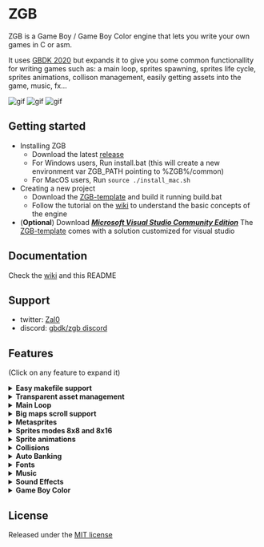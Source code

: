 # ZGB

ZGB is a Game Boy / Game Boy Color engine that lets you write your own games in C or asm.

It uses [GBDK 2020](https://github.com/Zal0/gbdk-2020) but expands it to give you some common functionallity for writing games such as: a main loop, sprites spawning, sprites life cycle, sprites animations, collison management, easily getting assets into the game, music, fx...

![gif](https://raw.githubusercontent.com/Zal0/ZGB/master/doc%20files/tuto.gif) ![gif](https://github.com/Zal0/bitbitjam2016/blob/develop/bitbit3/res/marketing/screenshots/pretty.gif?raw=true) ![gif](https://github.com/Zal0/gbjam2016/raw/develop/res/marketing/gifs/fly.gif?raw=true)

## Getting started
- Installing ZGB
  - Download the latest [release](https://github.com/Zal0/ZGB/releases)
  - For Windows users, Run install.bat (this will create a new environment var ZGB_PATH pointing to %ZGB%/common)
  - For MacOS users, Run `source ./install_mac.sh`
- Creating a new project
  - Download the [ZGB-template](https://github.com/Zal0/ZGB-template/archive/master.zip) and build it running build.bat
  - Follow the tutorial on the [wiki](https://github.com/Zal0/ZGB/wiki) to understand the basic concepts of the engine
- (**Optional**) Download [***Microsoft Visual Studio Community Edition***](https://www.visualstudio.com/downloads/) 
The [ZGB-template](https://github.com/Zal0/ZGB-template) comes with a solution customized for visual studio

## Documentation
Check the [wiki](https://github.com/Zal0/ZGB/wiki) and this README

## Support
- twitter: [Zal0](https://twitter.com/Zal0)
- discord: [gbdk/zgb discord](https://discord.gg/XCbjCvqnUY)

## Features <a name="features"></a>

(Click on any feature to expand it)

<details>
  <summary><strong>Easy makefile support</strong></summary>

In most cases you just need a small makefile like this

```
PROJECT_NAME = ZGB_TEMPLATE

all: build_gb

# Number of banks (must be a power of 2): A (Automatic), 2, 4, 8, 16, 32...
N_BANKS = A

# Music player: HUGETRACKER(default) or GBT_PLAYER
MUSIC_PLAYER = GBT_PLAYER

# Default hardware sprites size: SPRITES_8x16(default) or SPRITES_8x8
DEFAULT_SPRITES_SIZE = SPRITES_8x16

include $(ZGB_PATH)/src/MakefileCommon
```
When you make any changes to any of the source files of your project, or any of the assets, only that file will be recompiled. The internal Makefile that comes with ZGB creates a list of dependencies and only compiles what is needed saving you a lot of time. It will also help you a lot if you work with a version control system, like git

---
</details>

<details>
  <summary><strong>Transparent asset management</strong></summary>
  
ZGB will automatically turn all your assets files into C data:
- **Graphics**
  - .gbr from Game Boy Tile Designer
  - .gbm from Game Boy Map Builder
  - .png than can be used for backgrounds or sprites
- **Musics**
  - .mod for gbt-player
  - .uge for hUGETracker

In order to use any of these data in your code you need to declare it first using
```C
IMPORT_MAP(<map_filename_without_extension>)
IMPORT_TILES(<map_filename_without_extension>)
DECLARE_MUSIC(<map_filename_without_extension>)
```

---
</details>

<details>
  <summary><strong>Main Loop</strong></summary>

![gif](/doc%20files/readme/ZGB-loop.png)

<details>
  <summary><strong>States</strong></summary>

All ZGB games must contain at least one State. This state must be assigned on ZGBMain.c
```C
UINT8 next_state = StateGame;
```
When ZGB starts it will call the **START** function of this State. Then on each frame it will call the **UPDATE** function until **SetState** is called to assign a new State

<details>
  <summary>Creating a new State</summary>

1. Create a new file < YourNewState >.c containing this:
```C
#include "Banks/SetAutoBank.h"

void START() {
}

void UPDATE() {
}
```
2. Register this new State in ZGBMain.h
```C
#define STATES             \
...
_STATE(<YourNewState>)       \
STATE_DEF_END
````
Now, whenever you want to enter this new state you just need to call **SetState**(< YourNewState >)
</details>

</details>

<details>
  <summary><strong>Sprites</strong></summary>

You can manually add Sprites calling **SpriteMangerAdd**(type, x, y). ZGB will call the **START** function of this Sprite first and then it will call **UPDATE** on each frame until the Sprite is removed. You can manually remove an Sprite with the function **SpriteManagerRemove** (faster) or **SpriteManagerRemoveSprite** and then the engine will call its **DESTROY** function. 

Sprites will also be removed when getting off screen limits. You can configure how far you allow them to go before the engine disposes them with the fields **lim_x** and **lim_y**

Usually you will create an Sprite in the START function of your State and assing it to scroll_target, so that the camera follows it
```C
void START() {
	scroll_target = SpriteManagerAdd(SpritePlayer, 50, 50);
	...
}
```

You can create your sprites with the Game Boy Tile Designer or you can use pngs. 
Create your sprites in the res/sprites folder so that the Makefile can identify them as sprites and pass the proper parameters to png2asset.

<details>
  <summary>gbr sprites</summary>
Use Game Boy Tile Designer included in <ZGB_PATH>/env/tools/gbtd22/GBTD.exe to create gbr sprites. Don't worry too much about the TileSize choosen, remember that empty tiles will be discarded

The first time you compile the gbr a .meta will be created with the default params passed to png2asset. You may want to take a look specially at the collision info to adjust the collider
```
-px 0 -py 0 -pw 32 -ph 32
```
Check the png2asset params [here](https://gbdk-2020.github.io/gbdk-2020/docs/api/docs_toolchain_settings.html#png2mtspr-settings)
</details>

<details>
  <summary>png sprites</summary>

GBTD has a few limitations:
- The maximum sprites size is 32x32
- It only lets you choose a palette for the whole metasprite

Luckily you can overcome these limitations by using your preferred pixel art software and then export your data as a spritesheet

It is important that you create a .meta and at least indicate the sprite dimensions (or it will be exported as a single sprite)
```
-sw 32 -sh 16 
```
</details>

<details>
  <summary>Creating a new Sprite</summary>

The template already comes with a placeholder Sprite but you surely will need to add more. Yo do this by following the next 3 steps:
1. Create the sprite image data. 
2. Create a new file < YourNewSprite >.c containing this:
```C
#include "Banks/SetAutoBank.h"

void START() {
}

void UPDATE() {
}

void DESTROY() {
}
```
3. Register this new Sprite in ZGBMain.h
```C
#define SPRITES \
...
_SPRITE_DMG(<YourNewSprite>, <image>)\
SPRITE_DEF_END
```
</details>

</details>

---
</details>

<details>
  <summary><strong>Big maps scroll support</strong></summary>

ZGB support maps up to 16384 bytes with a maximum width or height of 255 tiles. The engine will take care of updating the native 32x32 background as the camera moves

![gif](/doc%20files/readme/scroll.gif)

Here is how you create a new map and load it into your game:
- Open Game Boy Tile Designer included in <ZGB_PATH>/env/tools/gbtd22 and create a new tile set
- Open Game Boy Map Builder included in <ZGB_PATH>/env/tools/gbmb18 and create a new map that uses the previous tile set
- In the START function of your state you should manually add the sprite that the camera will follow
- Import your map and Call InitScroll
```C
IMPORT_MAP(map); //This is the name of your map without the extension

void START() {
	scroll_target = SpriteManagerAdd(SpritePlayer, 50, 50);
	InitScroll(BANK(map), &map, 0, 0);
}
```
As the scroll updates new rows or columns it will call the function GetTileReplacement located in ZGBMain.c
The default behaviour of this function is to spawn sprites using sprite_tye = 255 - tile_id, but you can customize it for your custom needs

---
</details>

<details>
  <summary><strong>Metasprites</strong></summary>

Metasprites are sprites composed of 8x8 or 8x16 native sprites. 
The tool png2asset from GBDK is used to create the data that will end up in the final build:
- duplicated tiles will be only added once
- mirrored tiles will also count as duplicated
- empty tiles will be ignored
- palette info will be included

---
</details>

<details>
  <summary><strong>Sprites modes 8x8 and 8x16</strong></summary>

The Game Boy has native support for sprite sizes 8x8 and 8x16. You can use any of them to compose the metasprites in your game.

Choosing 8x8 size will make it easier to duplicate parts of the metasprite and will require less memory to store it but will take longer to render the final metasprite

The default Sprite mode is selected in your makefile
```
# Default hardware sprites size: SPRITES_8x16(default) or SPRITES_8x8
DEFAULT_SPRITES_SIZE = SPRITES_8x16
```

---
</details>


<details>
  <summary><strong>Sprite animations</strong></summary>

Animations in ZGB are defined by arrays of frames where the first element is the number of frames
```C
const UINT8 anim_walk[] = {4, 0, 1, 2, 1, 0};
```

Setting the current animation is done with **SetSpriteAnim**(sprite, animation, speed)

Instead of setting an animation you can Set the current frame manually by calling **SetFrame**(Sprite, frame_idx)

The Sprite field **anim_frame** contains the animation index if there is an animation running, or the frame index otherwise

---
</details>

<details>
  <summary><strong>Collisions</strong></summary>

All sprites have a rectangle collider that will be used to check collisions. By default it will be defined by the metasprites dimensions but you can adjust it on the sprite .meta file
```
-px 2 -py 0 -pw 12 -ph 19
```
![gif](/doc%20files/readme/collider.png)  ![gif](/doc%20files/readme/mirrors.gif)

This rectangle will remain constant when the sprite is flipped

<details>
  <summary><strong>Sprite vs Background</strong></summary>

First you need to declare an array (terminated in 0) indicating which tiles are considered collidables
```C
UINT8 collision_tiles[] = {1, 2, 3, 4, 8, 10, 0}; //In this case tiles 1, 2, 3, 4, 8 an 10 will be considered collidables
```

Then you need to pass this array when you Init the scroll (you can have several arrays depending on the tileset you use)
```C
InitScroll(BANK(map), &map, collision_tiles, 0);
```

And now, instead of directly modify the X and Y coordinates of your Sprite, you need to call TranslateSprite
```C
TranslateSprite(THIS, -1, 0); //Move the current sprite 1 pixel to the left checking collisions with the background
```
If the Sprite collides then it won't advance and TranslateSprite will return the collision tile (so you can check if there are spikes or other stuff)

You can also declare an array of collision tiles that will be only checked when the Sprite is moving downwards. This is very useful for platform games where the character can jump into a platform from below

![gif](/doc%20files/readme/coll_down.gif)

</details>

<details>
  <summary><strong>Sprite vs Sprite</strong></summary>

To check if two sprites are colliding call the function CheckCollision in "Sprite.h"
```C
if(CheckCollision(THIS, other_sprite))
{
    //Sprites are colliding!
}
```

</details>

---
</details>

<details>
  <summary><strong>Auto Banking</strong></summary>

ZGB uses [bankpack](https://bbbbbr.github.io/gbdk-2020/docs/api/docs_toolchain.html#autotoc_md79) so you don't need to worry about where to place your code or resources. Just make sure that:
- **_#include "Banks/SetAutoBank.h"_** is added at the beggining of your States and Sprites
- If you need to call an sprite function from another sprite, declare it **BANKED**
```C
void HitMe();        //WRONG!!
void HitMe() BANKED; //RIGHT!
```

- Check the png created in the Debug/Release folder of your build to get an overview of your banks usage. For a more detailed information you can use [RomUsage](https://github.com/bbbbbr/romusage)

---
</details>

<details>
  <summary><strong>Fonts</strong></summary>

Fonts in ZGB are gbr files of **45** tiles, with uppercase characters **_A-Z 0-9 !'()-.:?_** The ZGB-Template already comes with a default font that you can customize

In order to print some texts in your game
1. Import the font using 
```C
#include "Print.h"
IMPORT_TILES(<font filename>);
```
2. Init the font in the START function of your State by calling
```C
INIT_FONT(font, PRINT_BKG); //PRINT_BKG to draw on the background or PRINT_WIN to draw on the Window
```
3. Print some text using 
```C
PRINT(0, 0, "Hello World"); //print Hello World on 0, 0
```

You can also use **Printf** to draw some vars with %d %i &u and %s

You can change the target (background or window) with the var **print_target**

---
</details>

<details>
  <summary><strong>Music</strong></summary>

You can select witch music drive to use [gbt-player](https://github.com/AntonioND/gbt-player) or [hUGETracker](https://github.com/SuperDisk/hUGETracker) in the Makefile
```
# Music player: HUGETRACKER(default) or GBT_PLAYER
MUSIC_PLAYER = GBT_PLAYER
```

To play some music in your game
- Place the .mod or .uge files in the res/music folder
- Import the music with
```C
DECLARE_MUSIC(<music_filename>)
```
- Play it with
```C
PlayMusic(<music_filename>, LOOP)
```
- And Stop it with
```C
StopMusic;
```

---
</details>

<details>
  <summary><strong>Sound Effects</strong></summary>

To play an FX Sound you just need  to call
```C
void PlayFx(SOUND_CHANNEL channel, UINT8 mute_frames, ...); // Add register data from GBSound
```

The channel will be occupied during mute_frames and the music player won't be able to use it

---
</details>

<details>
  <summary><strong>Game Boy Color</strong></summary>

Because ZGB uses png2asset, palette data will be always included for each sprite allowing ZGB to load the palette automatically when the Sprite is loaded

Just make sure that:
- The total Sprites loaded don't need more than 8 different palettes (if two sprites have the same palettes, they will share them)
- The palette colors are ordered from lighter to darker so that the game will also look good on the original GB


---
</details>


## License

Released under the [MIT license](https://opensource.org/licenses/MIT)
